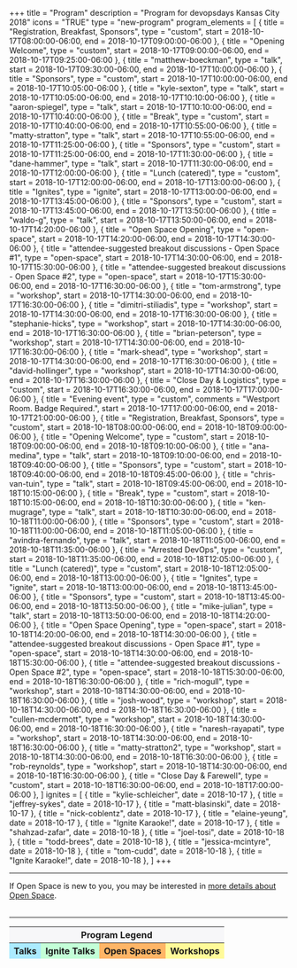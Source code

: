 +++
title = "Program"
description = "Program for devopsdays Kansas City 2018"
icons = "TRUE"
type = "new-program"
program_elements = [
    { title = "Registration, Breakfast, Sponsors", type = "custom", start = 2018-10-17T08:00:00-06:00, end = 2018-10-17T09:00:00-06:00 },
    { title = "Opening Welcome", type = "custom", start = 2018-10-17T09:00:00-06:00, end = 2018-10-17T09:25:00-06:00 },
    { title = "matthew-boeckman", type = "talk", start = 2018-10-17T09:30:00-06:00, end = 2018-10-17T10:00:00-06:00 },
    { title = "Sponsors", type = "custom", start = 2018-10-17T10:00:00-06:00, end = 2018-10-17T10:05:00-06:00 },
    { title = "kyle-sexton", type = "talk", start = 2018-10-17T10:05:00-06:00, end = 2018-10-17T10:10:00-06:00 },
    { title = "aaron-spiegel", type = "talk", start = 2018-10-17T10:10:00-06:00, end = 2018-10-17T10:40:00-06:00 },
    { title = "Break", type = "custom", start = 2018-10-17T10:40:00-06:00, end = 2018-10-17T10:55:00-06:00 },
    { title = "matty-stratton", type = "talk", start = 2018-10-17T10:55:00-06:00, end = 2018-10-17T11:25:00-06:00 },
    { title = "Sponsors", type = "custom", start = 2018-10-17T11:25:00-06:00, end = 2018-10-17T11:30:00-06:00 },
    { title = "dane-hammer", type = "talk", start = 2018-10-17T11:30:00-06:00, end = 2018-10-17T12:00:00-06:00 },
    { title = "Lunch (catered)", type = "custom", start = 2018-10-17T12:00:00-06:00, end = 2018-10-17T13:00:00-06:00 },
    { title = "Ignites", type = "ignite", start = 2018-10-17T13:00:00-06:00, end = 2018-10-17T13:45:00-06:00 },
    { title = "Sponsors", type = "custom", start = 2018-10-17T13:45:00-06:00, end = 2018-10-17T13:50:00-06:00 },
    { title = "waldo-g", type = "talk", start = 2018-10-17T13:50:00-06:00, end = 2018-10-17T14:20:00-06:00 },
    { title = "Open Space Opening", type = "open-space", start = 2018-10-17T14:20:00-06:00, end = 2018-10-17T14:30:00-06:00 },
    { title = "attendee-suggested breakout discussions - Open Space #1", type = "open-space", start = 2018-10-17T14:30:00-06:00, end = 2018-10-17T15:30:00-06:00 },
    { title = "attendee-suggested breakout discussions - Open Space #2", type = "open-space", start = 2018-10-17T15:30:00-06:00, end = 2018-10-17T16:30:00-06:00 },
    { title = "tom-armstrong", type = "workshop", start = 2018-10-17T14:30:00-06:00, end = 2018-10-17T16:30:00-06:00 },
    { title = "dimitri-stiliadis", type = "workshop", start = 2018-10-17T14:30:00-06:00, end = 2018-10-17T16:30:00-06:00 },
    { title = "stephanie-hicks", type = "workshop", start = 2018-10-17T14:30:00-06:00, end = 2018-10-17T16:30:00-06:00 },
    { title = "brian-peterson", type = "workshop", start = 2018-10-17T14:30:00-06:00, end = 2018-10-17T16:30:00-06:00 },
    { title = "mark-shead", type = "workshop", start = 2018-10-17T14:30:00-06:00, end = 2018-10-17T16:30:00-06:00 },
    { title = "david-hollinger", type = "workshop", start = 2018-10-17T14:30:00-06:00, end = 2018-10-17T16:30:00-06:00 },
    { title = "Close Day & Logistics", type = "custom", start = 2018-10-17T16:30:00-06:00, end = 2018-10-17T17:00:00-06:00 },
    { title = "Evening event", type = "custom", comments = "Westport Room. Badge Required.", start = 2018-10-17T17:00:00-06:00, end = 2018-10-17T21:00:00-06:00 },
    { title = "Registration, Breakfast, Sponsors", type = "custom", start = 2018-10-18T08:00:00-06:00, end = 2018-10-18T09:00:00-06:00 },
    { title = "Opening Welcome", type = "custom", start = 2018-10-18T09:00:00-06:00, end = 2018-10-18T09:10:00-06:00 },
    { title = "ana-medina", type = "talk", start = 2018-10-18T09:10:00-06:00, end = 2018-10-18T09:40:00-06:00 },
    { title = "Sponsors", type = "custom", start = 2018-10-18T09:40:00-06:00, end = 2018-10-18T09:45:00-06:00 },
    { title = "chris-van-tuin", type = "talk", start = 2018-10-18T09:45:00-06:00, end = 2018-10-18T10:15:00-06:00 },
    { title = "Break", type = "custom", start = 2018-10-18T10:15:00-06:00, end = 2018-10-18T10:30:00-06:00 },
    { title = "ken-mugrage", type = "talk", start = 2018-10-18T10:30:00-06:00, end = 2018-10-18T11:00:00-06:00 },
    { title = "Sponsors", type = "custom", start = 2018-10-18T11:00:00-06:00, end = 2018-10-18T11:05:00-06:00 },
    { title = "avindra-fernando", type = "talk", start = 2018-10-18T11:05:00-06:00, end = 2018-10-18T11:35:00-06:00 },
    { title = "Arrested DevOps", type = "custom", start = 2018-10-18T11:35:00-06:00, end = 2018-10-18T12:05:00-06:00 },
    { title = "Lunch (catered)", type = "custom", start = 2018-10-18T12:05:00-06:00, end = 2018-10-18T13:00:00-06:00 },
    { title = "Ignites", type = "ignite", start = 2018-10-18T13:00:00-06:00, end = 2018-10-18T13:45:00-06:00 },
    { title = "Sponsors", type = "custom", start = 2018-10-18T13:45:00-06:00, end = 2018-10-18T13:50:00-06:00 },
    { title = "mike-julian", type = "talk", start = 2018-10-18T13:50:00-06:00, end = 2018-10-18T14:20:00-06:00 },
    { title = "Open Space Opening", type = "open-space", start = 2018-10-18T14:20:00-06:00, end = 2018-10-18T14:30:00-06:00 },
    { title = "attendee-suggested breakout discussions - Open Space #1", type = "open-space", start = 2018-10-18T14:30:00-06:00, end = 2018-10-18T15:30:00-06:00 },
    { title = "attendee-suggested breakout discussions - Open Space #2", type = "open-space", start = 2018-10-18T15:30:00-06:00, end = 2018-10-18T16:30:00-06:00 },
    { title = "rich-mogull", type = "workshop", start = 2018-10-18T14:30:00-06:00, end = 2018-10-18T16:30:00-06:00 },
    { title = "josh-wood", type = "workshop", start = 2018-10-18T14:30:00-06:00, end = 2018-10-18T16:30:00-06:00 },
    { title = "cullen-mcdermott", type = "workshop", start = 2018-10-18T14:30:00-06:00, end = 2018-10-18T16:30:00-06:00 },
    { title = "naresh-rayapati", type = "workshop", start = 2018-10-18T14:30:00-06:00, end = 2018-10-18T16:30:00-06:00 },
    { title = "matty-stratton2", type = "workshop", start = 2018-10-18T14:30:00-06:00, end = 2018-10-18T16:30:00-06:00 },
    { title = "rob-reynolds", type = "workshop", start = 2018-10-18T14:30:00-06:00, end = 2018-10-18T16:30:00-06:00 },
    { title = "Close Day & Farewell", type = "custom", start = 2018-10-18T16:30:00-06:00, end = 2018-10-18T17:00:00-06:00 },
]
ignites = [
    { title = "kylie-schleicher", date = 2018-10-17 },
    { title = "jeffrey-sykes", date = 2018-10-17 },
    { title = "matt-blasinski", date = 2018-10-17 },
    { title = "nick-coblentz", date = 2018-10-17 },
    { title = "elaine-yeung", date = 2018-10-17 },
    { title = "Ignite Karaoke!", date = 2018-10-17 },
    { title = "shahzad-zafar", date = 2018-10-18 },
    { title = "joel-tosi", date = 2018-10-18 },
    { title = "todd-brees", date = 2018-10-18 },
    { title = "jessica-mcintyre", date = 2018-10-18 },
    { title = "tom-cudd", date = 2018-10-18 },
    { title = "Ignite Karaoke!", date = 2018-10-18 },
]
+++
<div class = "row">
  <div class = "col">
    <hr />
    If Open Space is new to you, you may be interested in <a href="/pages/open-space-format">more details about Open Space</a>.<br><br>
    <hr />
    <div class = "row">
    <div class = "col-sm-12">
      <table class = "table table-bordered table-responsive">
      <thead>
        <tr><th colspan="4" bgcolor="#f7f7f9"><b><center>Program Legend</center></b></th>
        <tr><th bgcolor="#abebff">Talks</th><th bgcolor="#c3ffd7">Ignite Talks</th><th bgcolor="#ffb566">Open Spaces</th><th bgcolor="#FFFA99">Workshops</th>
        </thead>
      </table>
  </div>
</div>
